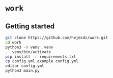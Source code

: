 # `work`

## Getting started

```bash
git clone https://github.com/hejmsdz/work.git
cd work
python3 -m venv .venv
. .venv/bin/activate
pip install -r requirements.txt
cp config.yml.example config.yml
editor config.yml
python3 main.py
```
